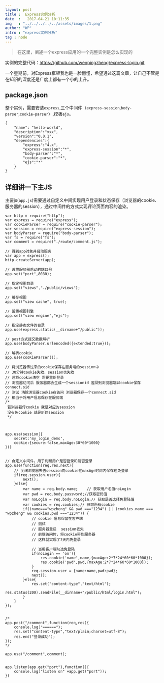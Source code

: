```yaml
---
layout: post
title :  Express实例分析
date  :   2017-04-21 10:11:35
img   : "../../../../../assets/images/1.png"
author: "WP"
intro : "express实例分析"
tag : node
---
```


> 在这里，阐述一个express应用的一个完整实例是怎么实现的

实例的完整代码：https://github.com/wenpingzheng/express-login.git

一个星期前，对Express框架我也是一脸懵懂，希望通过这篇文章，让自己不管是在知识的深度还是广度上都有一个小的上升。

## package.json

整个实例，需要安装`express`,三个中间件（`express-session`,`body-parser`,`cookie-parser`）,模板`ejs`。
	
	{
		"name": "hello-world",
		"description":"xxx",
		"version":"0.0.1",
		"dependencies":{
			"express":"4.x",
			"express-session":"*",
			"body-parser":"*",
			"cookie-parser":"*",
			"ejs":"*"
		}
	}

## 详细讲一下主JS

主要js(`app.js`)需要通过自定义中间实现用户登录和状态保存（浏览器的cookie、服务器的session），通过中间件的方式实现评论页面内容的渲染。
	
	var http = require("http");
	var express = require("express");
	var cooKieParser = require("cookie-parser");
	var session = require("express-session");
	var bodyParser = require("body-parser");
	var fs = require("fs");
	var comment = require("./route/comment.js");
	
	// 得到app对象并启动服务 
	var app = express();
	http.createServer(app);
	
	// 设置服务器启动的端口号
	app.set("port",8080);
	
	// 指定视图目录
	app.set("views","./public/views");
	
	// 缓存视图
	app.set("view cache", true);
	
	// 设置视图引擎
	app.set("view engine","ejs");
	
	// 指定静态文件的目录
	app.use(express.static(__dirname+"/public"));
	
	// post方式提交数据解析
	app.use(bodyParser.urlencoded({extended:true}));
	
	// 解析cookie
	app.use(cooKieParser());
	
	// 将浏览器传过来的cookie保存在服务端的session中
	// 30分钟cookie失效，session也失效 
	// 若将cookie清空 需要重新登录 
	// 浏览器访问后 服务器都会生成一个sessionid 返回到浏览器端以cookie保存connect.sid
	// 测试 清除浏览器cookie在访问 浏览器保存一个connect.sid
	// 相当于将用户信息保存在服务端
	/*
	 若浏览器传cookie 就是对应的session 
	 没有传cookie 就是新的session
	 */
	
	
	
	app.use(session({
		secret:'my_login_demo',
		cookie:{secure:false,maxAge:30*60*1000}
	}))
	
	
	// 自定义中间件，用于判断用户是否登录和能否登录
	app.use(function(req,res,next){
		// 关闭浏览器失去session而cookie在maxAge时间内保存也免登录
		if(req.session.user){
			next();
		}else{
			var name = req.body.name;    // 获取用户名值noLogin
			var pwd = req.body.password;//获取密码值
			var noLogin = req.body.noLogin;// 获取是否选择免登陆值 
			var cookies = req.cookies;// 获取所有cookie
			if((name==="wpzheng" && pwd ==="1234") || (cookies.name === "wpzheng" && cookies.pwd ==="1234")) {
				// cookie 信息保留在客户端
				// 测试
				// 服务器重启  session丢失
				// 前端访问时，将cookie带到服务器
				// 这样就实现了7天内免登录
	
				// 当用客户端勾选免登陆
				if(noLogin == 'on'){
					res.cookie('name',name,{maxAge:2*7*24*60*60*1000});
					res.cookie('pwd',pwd,{maxAge:2*7*24*60*60*1000});
				}
				req.session.user = {name:name,pwd:pwd};
				next();
			}else{
				res.set("content-type","text/html");
				res.status(200).sendFile(__dirname+"/public/html/login.html");
			}
		}
	});
	
	
	/*
	app.post("/comment",function(req,res){
		console.log("======");
		res.set("content-type","text/plain;charset=utf-8");
		res.end("登录成功");
	});
	*/
	
	app.use("/comment",comment);
	
	
	app.listen(app.get("port"),function(){
		console.log("listen on" +app.get("port"));
	})













	
	